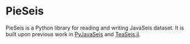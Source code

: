 # PieSeis
PieSeis is a Python library for reading and writing JavaSeis dataset. It is built upon previous work in <a href=https://github.com/asbjorn/pyjavaseis>PyJavaSeis</a> and <a href=https://github.com/ChevronETC/TeaSeis.jl>TeaSeis.jl</a>.
